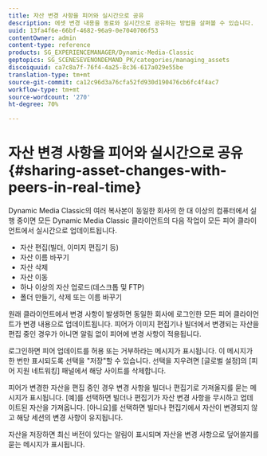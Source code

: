 ```yaml
---
title: 자산 변경 사항을 피어와 실시간으로 공유
description: 에셋 변경 내용을 동료와 실시간으로 공유하는 방법을 살펴볼 수 있습니다.
uuid: 13fa4f6e-66bf-4682-96a9-0e7040706f53
contentOwner: admin
content-type: reference
products: SG_EXPERIENCEMANAGER/Dynamic-Media-Classic
geptopics: SG_SCENESEVENONDEMAND_PK/categories/managing_assets
discoiquuid: ca7c8a7f-76f4-4a25-8c36-617a029e55be
translation-type: tm+mt
source-git-commit: ca12c96d3a76cfa52fd930d190476cb6fc4f4ac7
workflow-type: tm+mt
source-wordcount: '270'
ht-degree: 70%

---
```



# 자산 변경 사항을 피어와 실시간으로 공유{#sharing-asset-changes-with-peers-in-real-time}

Dynamic Media Classic의 여러 복사본이 동일한 회사의 한 대 이상의 컴퓨터에서 실행 중이면 모든 Dynamic Media Classic 클라이언트의 다음 작업이 모든 피어 클라이언트에서 실시간으로 업데이트됩니다.

* 자산 편집(빌더, 이미지 편집기 등)
* 자산 이름 바꾸기
* 자산 삭제
* 자산 이동
* 하나 이상의 자산 업로드(데스크톱 및 FTP)
* 폴더 만들기, 삭제 또는 이름 바꾸기

원래 클라이언트에서 변경 사항이 발생하면 동일한 회사에 로그인한 모든 피어 클라이언트가 변경 내용으로 업데이트됩니다. 피어가 이미지 편집기나 빌더에서 변경되는 자산을 편집 중인 경우가 아니면 알림 없이 피어에 변경 사항이 적용됩니다.

로그인하면 피어 업데이트를 허용 또는 거부하라는 메시지가 표시됩니다. 이 메시지가 한 번만 표시되도록 선택을 &quot;저장&quot;할 수 있습니다. 선택을 지우려면 [글로벌 설정]의 [피어 지원 네트워킹] 패널에서 해당 사이트를 삭제합니다.

피어가 변경한 자산을 편집 중인 경우 변경 사항을 빌더나 편집기로 가져올지를 묻는 메시지가 표시됩니다. [예]를 선택하면 빌더나 편집기가 자산 변경 사항을 무시하고 업데이트된 자산을 가져옵니다. [아니요]를 선택하면 빌더나 편집기에서 자산이 변경되지 않고 해당 세션의 변경 사항이 유지됩니다.

자산을 저장하면 최신 버전이 있다는 알림이 표시되며 자산을 변경 사항으로 덮어쓸지를 묻는 메시지가 표시됩니다.
